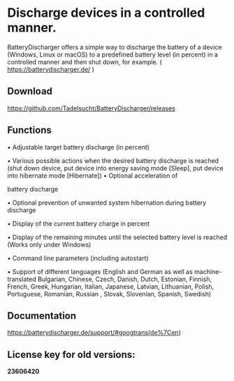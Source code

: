 # Discharge devices in a controlled manner.
BatteryDischarger offers a simple way to discharge the battery of a device (Windows, Linux or macOS) to a predefined battery level (in percent) in a controlled manner and then shut down, for example. ( https://batterydischarger.de/ )

## Download
https://github.com/Tadelsucht/BatteryDischarger/releases

## Functions
• Adjustable target battery discharge (in percent)

• Various possible actions when the desired battery discharge is reached (shut down device, put device into energy saving mode [Sleep], put device into hibernate mode [Hibernate]) • Optional acceleration of

battery discharge

• Optional prevention of unwanted system hibernation during battery discharge

• Display of the current battery charge in percent

• Display of the remaining minutes until the selected battery level is reached (Works only under Windows)

• Command line parameters (including autostart)

• Support of different languages ​​(English and German as well as machine-translated Bulgarian, Chinese, Czech, Danish, Dutch, Estonian, Finnish, French, Greek, Hungarian, Italian, Japanese, Latvian, Lithuanian, Polish, Portuguese, Romanian, Russian , Slovak, Slovenian, Spanish, Swedish)

## Documentation
https://batterydischarger.de/support/#googtrans(de%7Cen)

## License key for old versions:
**23606420**
